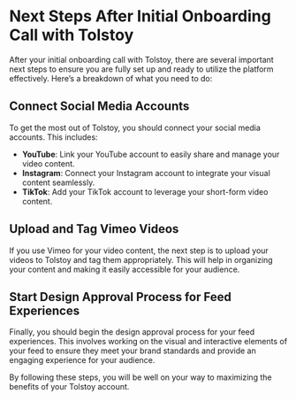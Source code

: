 # Next Steps After Initial Onboarding Call with Tolstoy

After your initial onboarding call with Tolstoy, there are several important next steps to ensure you are fully set up and ready to utilize the platform effectively. Here’s a breakdown of what you need to do:

## Connect Social Media Accounts

To get the most out of Tolstoy, you should connect your social media accounts. This includes:

- **YouTube**: Link your YouTube account to easily share and manage your video content.
- **Instagram**: Connect your Instagram account to integrate your visual content seamlessly.
- **TikTok**: Add your TikTok account to leverage your short-form video content.

## Upload and Tag Vimeo Videos

If you use Vimeo for your video content, the next step is to upload your videos to Tolstoy and tag them appropriately. This will help in organizing your content and making it easily accessible for your audience.

## Start Design Approval Process for Feed Experiences

Finally, you should begin the design approval process for your feed experiences. This involves working on the visual and interactive elements of your feed to ensure they meet your brand standards and provide an engaging experience for your audience.

By following these steps, you will be well on your way to maximizing the benefits of your Tolstoy account.